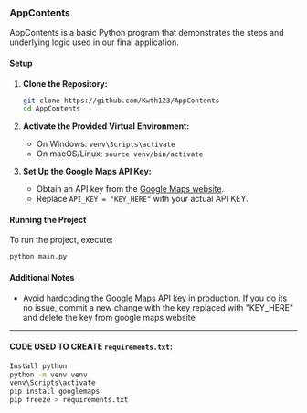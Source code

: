 ### AppContents

AppContents is a basic Python program that demonstrates the steps and underlying logic used in our final application.

#### Setup

1. **Clone the Repository:**
   ```sh
   git clone https://github.com/Kwth123/AppContents
   cd AppContents
   ```

2. **Activate the Provided Virtual Environment:**
   - On Windows: `venv\Scripts\activate`
   - On macOS/Linux: `source venv/bin/activate`

3. **Set Up the Google Maps API Key:**
   - Obtain an API key from the [Google Maps website](https://developers.google.com/maps/documentation/javascript/get-api-key).
   - Replace `API_KEY = "KEY_HERE"` with your actual API KEY.

#### Running the Project
To run the project, execute:
```sh
python main.py
```

#### Additional Notes
- Avoid hardcoding the Google Maps API key in production. If you do its no issue, commit a new change with the key replaced with "KEY_HERE" and delete the key from google maps website

---

#### CODE USED TO CREATE `requirements.txt`:
```sh
Install python
python -m venv venv
venv\Scripts\activate
pip install googlemaps
pip freeze > requirements.txt
```
